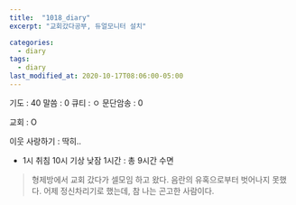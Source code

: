```yaml
---
title:  "1018_diary"
excerpt: "교회갔다공부, 듀얼모니터 설치"

categories:
  - diary
tags:
  - diary
last_modified_at: 2020-10-17T08:06:00-05:00
---
```


기도 : 40
말씀 : 0
큐티 : ㅇ
문단암송 : 0

교회 : O

이웃 사랑하기 : 딱히..

-  1시 취침 10시 기상 낮잠 1시간 : 총 9시간 수면

> 형제방에서 교회 갔다가 셀모임 하고 왔다. 음란의 유혹으로부터 벗어나지 못했다. 어제 정신차리기로 했는데, 참 나는 곤고한 사람이다. 